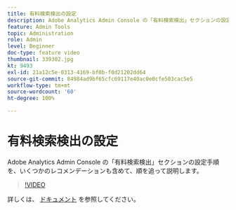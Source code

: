 ```yaml
---
title: 有料検索検出の設定
description: Adobe Analytics Admin Console の「有料検索検出」セクションの設定手順を、いくつかのレコメンデーションも含めて、順を追って説明します。
feature: Admin Tools
topic: Administration
role: Admin
level: Beginner
doc-type: feature video
thumbnail: 339302.jpg
kt: 9493
exl-id: 21a12c5e-0313-4169-bf0b-f0d21202dd64
source-git-commit: 84984ad9bf65cfc69117e40ac0e0cfe503cac5e5
workflow-type: tm+mt
source-wordcount: '60'
ht-degree: 100%

---
```


# 有料検索検出の設定

Adobe Analytics Admin Console の「有料検索検出」セクションの設定手順を、いくつかのレコメンデーションも含めて、順を追って説明します。

>[!VIDEO](https://video.tv.adobe.com/v/343278/?quality=12&learn=on&captions=jpn)

詳しくは、 [ドキュメント](https://experienceleague.adobe.com/docs/analytics/admin/admin-tools/paid-search-detection/paid-search-detection.html?lang=ja#section_0C2CFA0AF77B47098BE37CB024665D0D) を参照してください。

